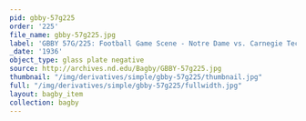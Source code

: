 ```yaml
---
pid: gbby-57g225
order: '225'
file_name: gbby-57g225.jpg
label: 'GBBY 57G/225: Football Game Scene - Notre Dame vs. Carnegie Tech - 1936'
_date: '1936'
object_type: glass plate negative
source: http://archives.nd.edu/Bagby/GBBY-57g225.jpg
thumbnail: "/img/derivatives/simple/gbby-57g225/thumbnail.jpg"
full: "/img/derivatives/simple/gbby-57g225/fullwidth.jpg"
layout: bagby_item
collection: bagby
---
```

